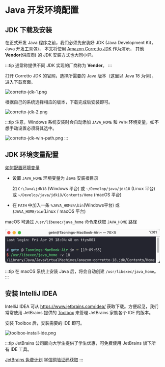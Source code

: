 # Java 开发环境配置

## JDK 下载及安装

在正式开发 Java 程序之前，我们必须先安装好 JDK (Java Development Kit，Java 开发工具包)，
本文将使用 [Amazon Corretto JDK](https://aws.amazon.com/cn/corretto/) 作为演示，
其他 **Vendor**(供应商) 的 JDK 安装方式也大同小异。

:::tip
通常称提供不同 JDK 实现的厂商称为 **Vender**。
:::

打开 Corretto JDK 的官网，选择所需要的 Java 版本（这里以 Java 18 为例），进入下载页面。

![corretto-jdk-1.png](./img/intro-java-dev-env/corretto-jdk-1.png)

根据自己的系统选择相应的版本，下载完成后安装即可。

![corretto-jdk-2.png](./img/intro-java-dev-env/corretto-jdk-2.png)

:::tip
注意，Windows 系统安装时会自动添加 `JAVA_HOME` 和 `PATH` 环境变量，如不想手动设置必须将其选中。

![corretto-jdk-win-path.png](./img/intro-java-dev-env/corretto-jdk-win-path.png)
:::

## JDK 环境变量配置

[如何配置环境变量](../articles/a-how-to-set-system-env-var.md)

- 设置 `JAVA_HOME` 环境变量为 Java 安装根目录

  如 `C:\Java\jdk18` (Windows 平台) 或 `~/Develop/java/jdk18` (Linux 平台)
  或 `~/Develop/java/jdk18/Contents/Home` (macOS 平台)
- 在 `PATH` 中加入一条 `%JAVA_HOME%\bin`(Windows平台) 或 `$JAVA_HOME/bin`(Linux / macOS 平台)

macOS 可通过 `/usr/libexec/java_home` 命令来获取 `JAVA_HOME` 路径

![jdk-macos-home.png](./img/intro-java-dev-env/jdk-macos-home.png)

:::tip
在 macOS 系统上安装 Java 后，将会自动创建 `/usr/libexec/java_home`。
:::

## 安装 IntelliJ IDEA

IntelliJ IDEA 可从 <https://www.jetbrains.com/idea/> 获取下载。方便起见，我们常常使用 JetBrains
提供的 [Toolbox](https://www.jetbrains.com/idea/) 来管理 JetBrains 家族各个 IDE 的版本。

安装 Toolbox 后，安装需要的 IDE 即可。

![toolbox-install-ide.png](./img/intro-java-dev-env/toolbox-install-ide.png)

:::tip
JetBrains 公司面向大学生提供了学生优惠，可免费使用 JetBrains 旗下所有 IDE 工具。

[JetBrains 免费计划](https://www.jetbrains.com/zh-cn/community/education/#students)
[学信网验证码获取](../articles/a-how-to-get-chsi-code.md)
:::

